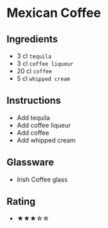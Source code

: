 # Mexican Coffee

## Ingredients
- 3 cl `tequila`
- 3 cl `coffee liqueur`
- 20 cl `coffee`
- 5 cl `whipped cream`

## Instructions
- Add tequila
- Add coffee liqueur
- Add coffee
- Add whipped cream

## Glassware
- Irish Coffee glass

## Rating
- ★★★☆☆